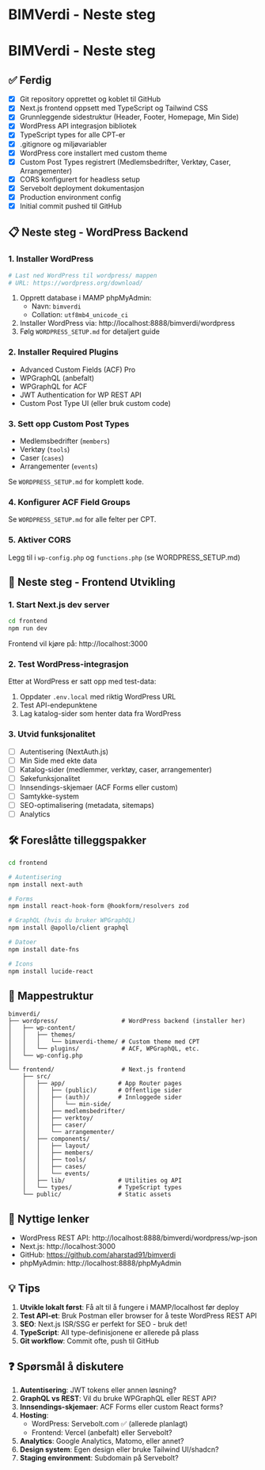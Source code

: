 # BIMVerdi - Neste steg

# BIMVerdi - Neste steg

## ✅ Ferdig
- [x] Git repository opprettet og koblet til GitHub
- [x] Next.js frontend oppsett med TypeScript og Tailwind CSS
- [x] Grunnleggende sidestruktur (Header, Footer, Homepage, Min Side)
- [x] WordPress API integrasjon bibliotek
- [x] TypeScript types for alle CPT-er
- [x] .gitignore og miljøvariabler
- [x] WordPress core installert med custom theme
- [x] Custom Post Types registrert (Medlemsbedrifter, Verktøy, Caser, Arrangementer)
- [x] CORS konfigurert for headless setup
- [x] Servebolt deployment dokumentasjon
- [x] Production environment config
- [x] Initial commit pushed til GitHub

## 📋 Neste steg - WordPress Backend

### 1. Installer WordPress
```bash
# Last ned WordPress til wordpress/ mappen
# URL: https://wordpress.org/download/
```

1. Opprett database i MAMP phpMyAdmin:
   - Navn: `bimverdi`
   - Collation: `utf8mb4_unicode_ci`
2. Installer WordPress via: http://localhost:8888/bimverdi/wordpress
3. Følg `WORDPRESS_SETUP.md` for detaljert guide

### 2. Installer Required Plugins
- Advanced Custom Fields (ACF) Pro
- WPGraphQL (anbefalt)
- WPGraphQL for ACF
- JWT Authentication for WP REST API
- Custom Post Type UI (eller bruk custom code)

### 3. Sett opp Custom Post Types
- Medlemsbedrifter (`members`)
- Verktøy (`tools`)
- Caser (`cases`)
- Arrangementer (`events`)

Se `WORDPRESS_SETUP.md` for komplett kode.

### 4. Konfigurer ACF Field Groups
Se `WORDPRESS_SETUP.md` for alle felter per CPT.

### 5. Aktiver CORS
Legg til i `wp-config.php` og `functions.php` (se WORDPRESS_SETUP.md)

## 🚀 Neste steg - Frontend Utvikling

### 1. Start Next.js dev server
```bash
cd frontend
npm run dev
```

Frontend vil kjøre på: http://localhost:3000

### 2. Test WordPress-integrasjon
Etter at WordPress er satt opp med test-data:
1. Oppdater `.env.local` med riktig WordPress URL
2. Test API-endepunktene
3. Lag katalog-sider som henter data fra WordPress

### 3. Utvid funksjonalitet
- [ ] Autentisering (NextAuth.js)
- [ ] Min Side med ekte data
- [ ] Katalog-sider (medlemmer, verktøy, caser, arrangementer)
- [ ] Søkefunksjonalitet
- [ ] Innsendings-skjemaer (ACF Forms eller custom)
- [ ] Samtykke-system
- [ ] SEO-optimalisering (metadata, sitemaps)
- [ ] Analytics

## 🛠️ Foreslåtte tilleggspakker

```bash
cd frontend

# Autentisering
npm install next-auth

# Forms
npm install react-hook-form @hookform/resolvers zod

# GraphQL (hvis du bruker WPGraphQL)
npm install @apollo/client graphql

# Datoer
npm install date-fns

# Icons
npm install lucide-react
```

## 📁 Mappestruktur

```
bimverdi/
├── wordpress/                  # WordPress backend (installer her)
│   ├── wp-content/
│   │   ├── themes/
│   │   │   └── bimverdi-theme/ # Custom theme med CPT
│   │   └── plugins/            # ACF, WPGraphQL, etc.
│   └── wp-config.php
│
└── frontend/                   # Next.js frontend
    ├── src/
    │   ├── app/               # App Router pages
    │   │   ├── (public)/      # Offentlige sider
    │   │   ├── (auth)/        # Innloggede sider
    │   │   │   └── min-side/
    │   │   ├── medlemsbedrifter/
    │   │   ├── verktoy/
    │   │   ├── caser/
    │   │   └── arrangementer/
    │   ├── components/
    │   │   ├── layout/
    │   │   ├── members/
    │   │   ├── tools/
    │   │   ├── cases/
    │   │   └── events/
    │   ├── lib/               # Utilities og API
    │   └── types/             # TypeScript types
    └── public/                # Static assets
```

## 🔗 Nyttige lenker

- WordPress REST API: http://localhost:8888/bimverdi/wordpress/wp-json
- Next.js: http://localhost:3000
- GitHub: https://github.com/aharstad91/bimverdi
- phpMyAdmin: http://localhost:8888/phpMyAdmin

## 💡 Tips

1. **Utvikle lokalt først**: Få alt til å fungere i MAMP/localhost før deploy
2. **Test API-et**: Bruk Postman eller browser for å teste WordPress REST API
3. **SEO**: Next.js ISR/SSG er perfekt for SEO - bruk det!
4. **TypeScript**: All type-definisjonene er allerede på plass
5. **Git workflow**: Commit ofte, push til GitHub

## ❓ Spørsmål å diskutere

1. **Autentisering**: JWT tokens eller annen løsning?
2. **GraphQL vs REST**: Vil du bruke WPGraphQL eller REST API?
3. **Innsendings-skjemaer**: ACF Forms eller custom React forms?
4. **Hosting**:
   - WordPress: Servebolt.com ✅ (allerede planlagt)
   - Frontend: Vercel (anbefalt) eller Servebolt?
5. **Analytics**: Google Analytics, Matomo, eller annet?
6. **Design system**: Egen design eller bruke Tailwind UI/shadcn?
7. **Staging environment**: Subdomain på Servebolt?
